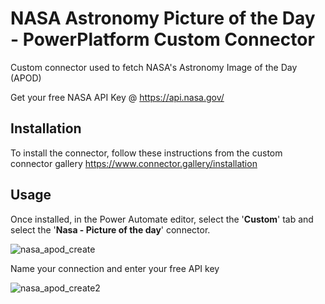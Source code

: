 # NASA Astronomy Picture of the Day - PowerPlatform Custom Connector

Custom connector used to fetch NASA's Astronomy Image of the Day (APOD)

Get your free NASA API Key @ https://api.nasa.gov/ 

## Installation

To install the connector, follow these instructions from the custom connector gallery 
https://www.connector.gallery/installation

## Usage

Once installed, in the Power Automate editor, select the '**Custom**' tab and select the '**Nasa - Picture of the day**' connector.

![nasa_apod_create](https://user-images.githubusercontent.com/38399134/133869598-27068647-c63a-4c81-aef7-b20ecb39094a.png)

Name your connection and enter your free API key

![nasa_apod_create2](https://user-images.githubusercontent.com/38399134/133869571-f695e652-ae20-4e77-90d5-f86fb3a297f9.png)


